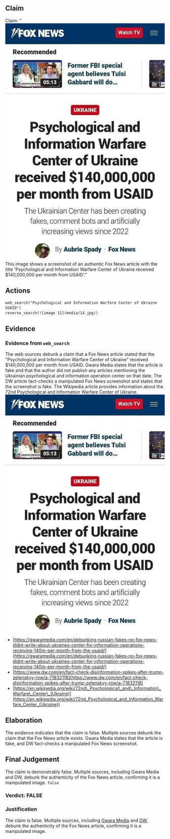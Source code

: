 ## Claim
Claim: "![image 11](media/14.jpg) This image shows a screenshot of an authentic Fox News article with the title 'Psychological and Information Warfare Center of Ukraine received $140,000,000 per month from USAID'."

## Actions
```
web_search("Psychological and Information Warfare Center of Ukraine USAID")
reverse_search(![image 11](media/14.jpg))
```

## Evidence
### Evidence from `web_search`
The web sources debunk a claim that a Fox News article stated that the "Psychological and Information Warfare Center of Ukraine" received $140,000,000 per month from USAID. Gwara Media states that the article is fake and that the author did not publish any articles mentioning the Ukrainian psychological and information operation center on that date. The DW article fact-checks a manipulated Fox News screenshot and states that the screenshot is fake. The Wikipedia article provides information about the 72nd Psychological and Information Warfare Center of Ukraine. ![image 11](media/14.jpg)

*   [https://gwaramedia.com/en/debunking-russian-fakes-no-fox-news-didnt-write-about-ukraines-center-for-information-operations-receiving-140m-per-month-from-the-usaid/](https://gwaramedia.com/en/debunking-russian-fakes-no-fox-news-didnt-write-about-ukraines-center-for-information-operations-receiving-140m-per-month-from-the-usaid/)
*   [https://www.dw.com/en/fact-check-disinformation-spikes-after-trump-zelenskyy-row/a-71832118](https://www.dw.com/en/fact-check-disinformation-spikes-after-trump-zelenskyy-row/a-71832118)
*   [https://en.wikipedia.org/wiki/72nd\_Psychological\_and\_Information\_Warfare\_Center\_(Ukraine)](https://en.wikipedia.org/wiki/72nd_Psychological_and_Information_Warfare_Center_(Ukraine))

## Elaboration
The evidence indicates that the claim is false. Multiple sources debunk the claim that the Fox News article exists. Gwara Media states that the article is fake, and DW fact-checks a manipulated Fox News screenshot.


## Final Judgement
The claim is demonstrably false. Multiple sources, including Gwara Media and DW, debunk the authenticity of the Fox News article, confirming it is a manipulated image. `false`

### Verdict: FALSE

### Justification
The claim is false. Multiple sources, including [Gwara Media](https://gwaramedia.com/en/debunking-russian-fakes-no-fox-news-didnt-write-about-ukraines-center-for-information-operations-receiving-140m-per-month-from-the-usaid/) and [DW](https://www.dw.com/en/fact-check-disinformation-spikes-after-trump-zelenskyy-row/a-71832118), debunk the authenticity of the Fox News article, confirming it is a manipulated image.
